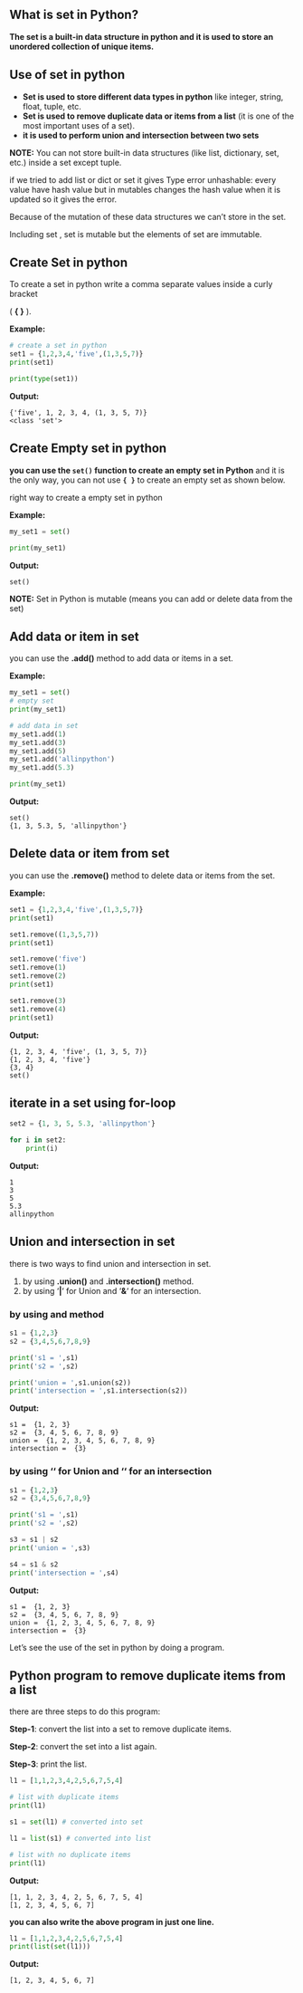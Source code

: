 ## What is set in Python?

**The set is a built-in data structure in python and it is used to store an unordered collection of unique items.**

## Use of set in python

- **Set is used to store different data types in python** like integer, string, float, tuple, etc.
- **Set is used to remove duplicate data or items from a list** (it is one of the most important uses of a set).
- **it is used to perform union and intersection between two sets**

**NOTE:** You can not store built-in data structures (like list, dictionary, set, etc.) inside a set except tuple.

if we tried to add list or dict or set it gives Type error unhashable: every value have hash value but in mutables changes the hash value when it is updated so it gives the error.

Because of the mutation of these data structures we can’t store in the set.

Including set , set is mutable but the elements of set are immutable.

## Create Set in python

To create a set in python write a comma separate values inside a curly bracket

( **{ }** ).

**Example:**

```python
# create a set in python
set1 = {1,2,3,4,'five',(1,3,5,7)}
print(set1)

print(type(set1))
```

**Output:**

```markup
{'five', 1, 2, 3, 4, (1, 3, 5, 7)}
<class 'set'>
```

## Create Empty set in python

**you can use the `set()` function to create an empty set in Python** and it is the only way, you can not use **`{ }`** to create an empty set as shown below.



right way to create a empty set in python

**Example:**

```python
my_set1 = set()

print(my_set1)
```

**Output:**

```markup
set()
```

**NOTE:** Set in Python is mutable (means you can add or delete data from the set)

## Add data or item in set

you can use the **.add()** method to add data or items in a set.

**Example:**

```python
my_set1 = set()
# empty set
print(my_set1)

# add data in set
my_set1.add(1)
my_set1.add(3)
my_set1.add(5)
my_set1.add('allinpython')
my_set1.add(5.3)

print(my_set1)
```

**Output:**

```markup
set()
{1, 3, 5.3, 5, 'allinpython'}
```

## Delete data or item from set

you can use the **.remove()** method to delete data or items from the set.

**Example:**

```python
set1 = {1,2,3,4,'five',(1,3,5,7)}
print(set1)

set1.remove((1,3,5,7))
print(set1)

set1.remove('five')
set1.remove(1)
set1.remove(2)
print(set1)

set1.remove(3)
set1.remove(4)
print(set1)
```

**Output:**

```markup
{1, 2, 3, 4, 'five', (1, 3, 5, 7)}
{1, 2, 3, 4, 'five'}
{3, 4}
set()
```

## iterate in a set using for-loop

```python
set2 = {1, 3, 5, 5.3, 'allinpython'}

for i in set2:
    print(i)
```

**Output:**

```markup
1
3
5
5.3
allinpython
```

## Union and intersection in set

there is two ways to find union and intersection in set.

1. by using **.union()** and **.intersection()** method.
2. by using ‘**|**‘ for Union and ‘**&**‘ for an intersection.

### by using and method

```python
s1 = {1,2,3}
s2 = {3,4,5,6,7,8,9}

print('s1 = ',s1)
print('s2 = ',s2)

print('union = ',s1.union(s2))
print('intersection = ',s1.intersection(s2))
```

**Output:**

```markup
s1 =  {1, 2, 3}
s2 =  {3, 4, 5, 6, 7, 8, 9}
union =  {1, 2, 3, 4, 5, 6, 7, 8, 9}
intersection =  {3}
```

### by using ‘‘ for Union and ‘‘ for an intersection

```python
s1 = {1,2,3}
s2 = {3,4,5,6,7,8,9}

print('s1 = ',s1)
print('s2 = ',s2)

s3 = s1 | s2
print('union = ',s3)

s4 = s1 & s2
print('intersection = ',s4)
```

**Output:**

```markup
s1 =  {1, 2, 3}
s2 =  {3, 4, 5, 6, 7, 8, 9}
union =  {1, 2, 3, 4, 5, 6, 7, 8, 9}
intersection =  {3}
```

Let’s see the use of the set in python by doing a program.

## Python program to remove duplicate items from a list

there are three steps to do this program:

**Step-1**: convert the list into a set to remove duplicate items.

**Step-2**: convert the set into a list again.

**Step-3**: print the list.

```python
l1 = [1,1,2,3,4,2,5,6,7,5,4]

# list with duplicate items
print(l1)

s1 = set(l1) # converted into set

l1 = list(s1) # converted into list

# list with no duplicate items
print(l1)
```

**Output:**

```markup
[1, 1, 2, 3, 4, 2, 5, 6, 7, 5, 4]
[1, 2, 3, 4, 5, 6, 7]
```

**you can also write the above program in just one line.**

```python
l1 = [1,1,2,3,4,2,5,6,7,5,4]
print(list(set(l1)))
```

**Output:**

```markup
[1, 2, 3, 4, 5, 6, 7]
```

